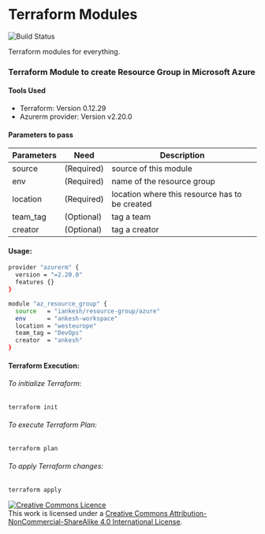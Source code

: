 # Terraform Modules
![Build Status](https://travis-ci.org/joemccann/dillinger.svg?branch=master)

Terraform modules for everything.

### Terraform Module to create Resource Group in Microsoft Azure
#### Tools Used
- Terraform: Version 0.12.29
- Azurerm provider: Version v2.20.0

#### Parameters to pass
| Parameters | Need | Description
| ------ | ------ | ------ |
source|(Required)|source of this module
env|(Required)|name of the resource group
location|(Required)|location where this resource has to be created
team_tag|(Optional)|tag a team
creator|(Optional)|tag a creator


#### Usage:
```sh
provider "azurerm" {
  version = "=2.20.0"
  features {}
}

module "az_resource_group" {
  source   = "iankesh/resource-group/azure"
  env      = "ankesh-workspace"
  location = "westeurope"
  team_tag = "DevOps"
  creator  = "ankesh"
}
```

#### Terraform Execution:
###### To initialize Terraform:
```sh
terraform init
```

###### To execute Terraform Plan:
```sh
terraform plan
```

###### To apply Terraform changes:
```sh
terraform apply
```

<a rel="license" href="http://creativecommons.org/licenses/by-nc-sa/4.0/"><img alt="Creative Commons Licence" style="border-width:0" src="https://i.creativecommons.org/l/by-nc-sa/4.0/88x31.png" /></a><br />This work is licensed under a <a rel="license" href="http://creativecommons.org/licenses/by-nc-sa/4.0/">Creative Commons Attribution-NonCommercial-ShareAlike 4.0 International License</a>.
